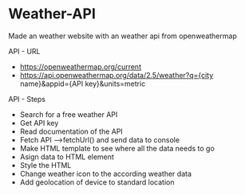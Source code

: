 # Weather-API

Made an weather website with an weather api from openweathermap

API - URL

- https://openweathermap.org/current
- https://api.openweathermap.org/data/2.5/weather?q={city name}&appid={API key}&units=metric

API - Steps

- Search for a free weather API
- Get API key
- Read documentation of the API
- Fetch API -->fetchUrl() and send data to console
- Make HTML template to see where all the data needs to go
- Asign data to HTML element
- Style the HTML
- Change weather icon to the according weather data
- Add geolocation of device to standard location
